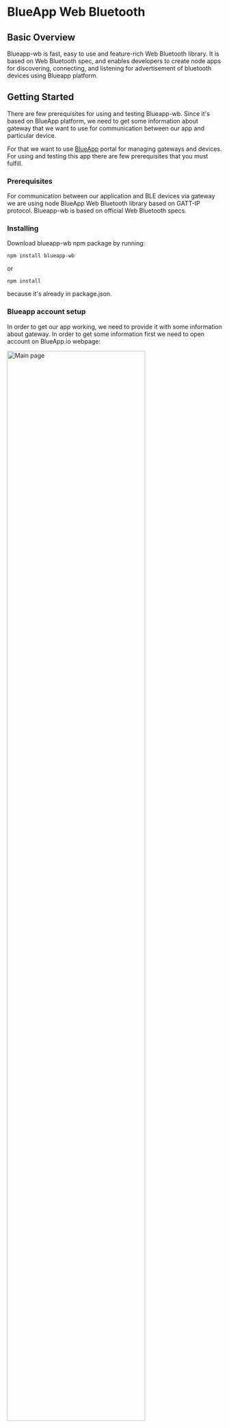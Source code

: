 # BlueApp Web Bluetooth

## Basic Overview
Blueapp-wb is fast, easy to use and feature-rich Web Bluetooth library. It is based on Web Bluetooth spec, and enables developers to create node apps for discovering, connecting, and listening for advertisement of bluetooth devices using Blueapp platform.

## Getting Started

There are few prerequisites for using and testing Blueapp-wb. Since it's based on BlueApp platform, we need to get some information about gateway that we want to use for communication between our app and particular device.

For that we want to use [BlueApp](http://blueapp.io) portal for managing gateways and devices.
For using and testing this app there are few prerequisites that you must fulfill.

### Prerequisites

For communication between our application and BLE devices via gateway we are using node BlueApp Web Bluetooth library based on GATT-IP protocol. Blueapp-wb is based on official Web Bluetooth specs.

### Installing

Download blueapp-wb npm package by running:

```
npm install blueapp-wb
```

or

```
npm install
```

because it's already in package.json.

### Blueapp account setup

In order to get our app working, we need to provide it with some information about gateway. In order to get some information first we need to open account on BlueApp.io webpage:

<img src="./images/mainpage.png" width="80%" alt="Main page"/>

<!-- ![](./images/mainpage.JPG | width=100 "Blueapp main page") -->

After getting new account, we are able to open just our new organization, but at this point we are unable to see any of the gateways assigned to that organization. For testing purposes we can switch to some existing organization with already attached gateway with nearby bluetooth devices.
In order to join particular organization, we need owner's invitation. To get that please send email with invitation request to Blueapp team and you will get one in short term. From organizations where we are marked as admin, we can invite other users to join by sending them invitation.

Now, with gateway available, we can test some of the applications listed in main application menu. Eventually we can add our new application to our organization and use it with our gateways.

For development and testing our new app on local machine, we need gateway's token, which tells application to which gateway it should connect for scanning for BLE devices.
Selecting My Devices tab you can check all the gateways that are connected to particular organization. We can click on particular organization to open gateway's details. On gateway's details page we can find Client Token that we need for our app.

<img src="./images/gatewaydetails.png" width="80%" alt="Gateway details"/>

## Starting the app

Now we have our app setup and our gateway's token, and we can start the app and test it.
Since we are building node application, we are starting it by with command node ourApp.js. There are two ways we can pass gateway's token that we get from Blueapp. One is storing gateway's token into environment variable as "token", or passing token argument when starting the app (node ourApp.js gatewaytoken).


### Requesting device
The main part of the application starts with navigator.bluetooth.requestDevice() promise function. According to Web Bluetooth we are using this function to search for devices that matches option parameters passed. In this case we passed manufacturerData that we want to match.

```javascript
var options = {
    filters: [{manufacturerData: {0x1019:{}}}],
    optionalServices: [CURRENT_SERVICE_UUID],
    acceptAllDevices: false
};
```

We can also pass the name, namePrefix, serviceData or services in filters object. Because we are listening for data advertisement, all this data that we want to match must be advertised by the device without connecting to it. We can also set acceptAllDevices to true, if we want to get first device that we get advertisement from.

### Connect

After getting device as a response from requestDevice(), most common thing we want to do is to connect to it. We can do that by calling promise function device.gatt.connect(). When connected to a device we are able to check for services. We can use only services that we passed in filters and optionalServices. Otherwise it will return typeError.

So, after getting server as a response from connect() function, we are calling server.getPrimaryService() with service uuid as a parameter. In return we get service.

From this point we can check for service characteristic with getCharacteristic() promise function. Again we are passing characteristic uuid as a parameter. Now that we have characteristic, we can either read value, write value, start notifications and listen for event or get characteristic descriptor. For read/write we use readValue() and writeValue() promise functions (byteArray response/argument). For notifications we use startNotifications() promise function, and then we should listen for 'characteristicvaluechanged' event to get readouts from device on every value change. Response is in byteArray format, so we need to parse it.

For checking for characteristic descriptor we are using getDescriptor() promise function with passed descriptor uuid. Getting that we can read and write value on it using readValue() and writeValue() promise functions. Response or argument should be in byteArray format.

```javascript
...
navigator.bluetooth.requestDevice(options)
        .then(function(device) {
            console.log('> Found ' + device.name);
            console.log('Connecting to GATT Server...');
            wbdevice = device;
            // Connecting on device
            return wbdevice.gatt.connect()
                .then(function (server) {
                    // Getting primary service from device with passed uuid
                    return server.getPrimaryService(CURRENT_SERVICE_UUID)
                        .then(function (service) {
                            // Getting characteristic from service with passed uuid
                            return service.getCharacteristic(CURRENT_UUID)
                                .then(function (characteristic) {
                                    // Storing in global variable
                                    deviceChar = characteristic;
                                    // Starting notifications on characteristic
                                    return characteristic.startNotifications()
                                        .then(function () {
                                            // Listening for event
                                            characteristic.addEventListener('characteristicvaluechanged', function (event) {
                                                var readoutBuffer = event.target.value.buffer;
                                                // Parsing readout data
                                                var readoutValue = parseCharacteristicValue(readoutBuffer);
                                                console.log(readoutValue);
                                            });
                                        });
                                })
                        })
                 })
            // Error handling
            }).catch(onError);
...
```

### Watch for advertisement

Second thing we can do is just to listen for advertisement from device without connecting to it. As a return from requestDevice(), if gateway finds device that is matching with passed options we get device object. Getting that, we can connect to that device (if that is available) with device.gatt.connect() function, or we can continuously listen for advertisement from that particular device with device.watchAdvertisements() function. Following that, we have to subscribe to "advertisementreceived" event, and as a return, every time device emits new advertisement we are catching it.

From the device as a return we get manufacturerData, and it's in ByteArray format. So we need to add some parsing function to get some meaningful data. In this case we have our helper function for that (getDataFromMfr()).

In case we want to stop watching for advertisement we can call unwatchAdvertisements() function.

```javascript
    navigator.bluetooth.requestDevice(options)
        .then(function (device) {
            console.log('> Found ' + device.name + ' matched to', device);
            console.log('Connecting to GATT Server...');
            wbdevice = device;
            // Starting to watch for advertisement
            wbdevice.watchAdvertisements();
            // Listening for event from requested device
            wbdevice.addEventListener('advertisementreceived', function (event) {
                // Getting data from manufacturerData map
                var data = event.manufacturerData.get(0x1019);
                // Converting byte array to hex string
                var result = arrayBufferToHexString(data);
                // Parsing hex string into meaningful data (using sensor's instructions)
                getDataFromMfr(result);
            });
        }).catch(onError);
```



### Supported features

Besides requesting for device, Web Bluetooth gives us ability to continuously scan for nearby devices, with passed parameters by calling requestLEScan() promise function. This feature is not yet supported in official Google Web Bluetooth, and in Blueapp.io it is supported based on official Web Bluetooth specs. Therefore, it is subject to change.

Again we have to prepare options object with three possible parameters: filters, acceptAllAdvertisement and keepRepeatedDevices. Like in requestDevice, filter can contain name, namePrefix, services, manufacturerData and serviceData. Setting acceptAllDevices to true we should get advertisement from all devices. If we set keepRepeatedDevices to false we should get advertisement from same device only once.

After calling requestLEScan() promise function, if it finds any device that matches with passed filter, we can attach eventListener to navigator.bluetooth object in order to get advertised device data. We can parse it to get some meaningful data.

```javascript
navigator.bluetooth.requestLEScan({
  filters: [{manufacturerData: {0x1019: {}}}],
  options: {
    keepRepeatedDevices: true,
  }
}).then(function() {
  navigator.bluetooth.addEventListener('advertisementreceived', function(event) {
    var data = event.manufacturerData.get(0x1019);
    var result = arrayBufferToHexString(data);
    getDataFromMfr(result);
  });
})
```



### Adding application to Blueapp

When we get our application ready we can add it on Blueapp portal in our organization.

Let's open our organization in organizations tab. There we can see all the organization that we are subscribed to, and we can list organization's apps.

<img src="./images/organization.png" width="80%" alt="Organization"/>

Before we can add app to our organization, we have to post our app on some domain service, and set application's url to applications page. (You can upload it on your github account)

<img src="./images/applicationsetup.png" width="80%" alt="Application setup"/>

It's also required to add some device filter (uuid or name).

Now we can see our application listed on main page and use from there.

## More information

For more GATT protocol information check [GATT](https://www.bluetooth.com/specifications/gatt/generic-attributes-overview).

If you need more information about Web Bluetooth visit official [page](https://webbluetoothcg.github.io/web-bluetooth).



